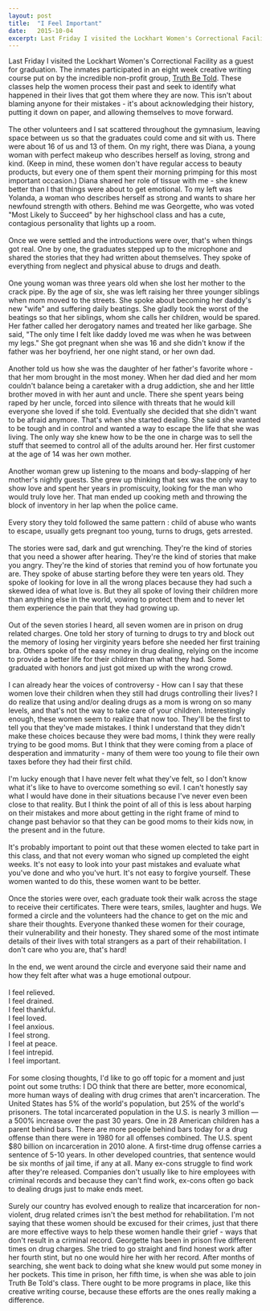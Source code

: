 ```yaml
---
layout: post
title:  "I Feel Important"
date:   2015-10-04
excerpt: Last Friday I visited the Lockhart Women's Correctional Facility as a guest for graduation.
---
```


Last Friday I visited the Lockhart Women's Correctional Facility as a guest for graduation. The inmates participated in an eight week creative writing course put on by the incredible non-profit group, [Truth Be Told](http://www.truth-be-told.org/). These classes help the women process their past and seek to identify what happened in their lives that got them where they are now. This isn't about blaming anyone for their mistakes - it's about acknowledging their history, putting it down on paper, and allowing themselves to move forward.  
<br>
The other volunteers and I sat scattered throughout the gymnasium, leaving space between us so that the graduates could come and sit with us. There were about 16 of us and 13 of them. On my right, there was Diana, a young woman with perfect makeup who describes herself as loving, strong and kind. (Keep in mind, these women don't have regular access to beauty products, but every one of them spent their morning primping for this most important occasion.) Diana shared her role of tissue with me - she knew better than I that things were about to get emotional. To my left was Yolanda, a woman who describes herself as strong and wants to share her newfound strength with others. Behind me was Georgette, who was voted "Most Likely to Succeed" by her highschool class and has a cute, contagious personality that lights up a room.  
<br>
Once we were settled and the introductions were over, that's when things got real. One by one, the graduates stepped up to the microphone and shared the stories that they had written about themselves. They spoke of everything from neglect and physical abuse to drugs and death.  
<br>
One young woman was three years old when she lost her mother to the crack pipe. By the age of six, she was left raising her three younger siblings when mom moved to the streets. She spoke about becoming her daddy's new "wife" and suffering daily beatings. She gladly took the worst of the beatings so that her siblings, whom she calls her children, would be spared. Her father called her derogatory names and treated her like garbage. She said, "The only time I felt like daddy loved me was when he was between my legs." She got pregnant when she was 16 and she didn't know if the father was her boyfriend, her one night stand, or her own dad.   
<br>
Another told us how she was the daughter of her father's favorite whore - that her mom brought in the most money. When her dad died and her mom couldn't balance being a caretaker with a drug addiction, she and her little brother moved in with her aunt and uncle. There she spent years being raped by her uncle, forced into silence with threats that he would kill everyone she loved if she told. Eventually she decided that she didn't want to be afraid anymore. That's when she started dealing. She said she wanted to be tough and in control and wanted a way to escape the life that she was living. The only way she knew how to be the one in charge was to sell the stuff that seemed to control all of the adults around her. Her first customer at the age of 14 was her own mother.  
<br>
Another woman grew up listening to the moans and body-slapping of her mother's nightly guests. She grew up thinking that sex was the only way to show love and spent her years in promiscuity, looking for the man who would truly love her. That man ended up cooking meth and throwing the block of inventory in her lap when the police came.  
<br> 
Every story they told followed the same pattern : child of abuse who wants to escape, usually gets pregnant too young, turns to drugs, gets arrested.  
<br>
The stories were sad, dark and gut wrenching. They're the kind of stories that you need a shower after hearing. They're the kind of stories that make you angry. They're the kind of stories that remind you of how fortunate you are. They spoke of abuse starting before they were ten years old. They spoke of looking for love in all the wrong places because they had such a skewed idea of what love is. But they all spoke of loving their children more than anything else in the world, vowing to protect them and to never let them experience the pain that they had growing up.  
<br>
Out of the seven stories I heard, all seven women are in prison on drug related charges. One told her story of turning to drugs to try and block out the memory of losing her virginity years before she needed her first training bra. Others spoke of the easy money in drug dealing, relying on the income to provide a better life for their children than what they had. Some graduated with honors and just got mixed up with the wrong crowd.  
<br>
I can already hear the voices of controversy - How can I say that these women love their children when they still had drugs controlling their lives? I do realize that using and/or dealing drugs as a mom is wrong on so many levels, and that's not the way to take care of your children. Interestingly enough, these women seem to realize that now too. They'll be the first to tell you that they've made mistakes. I think I understand that they didn't make these choices because they were bad moms, I think they were really trying to be good moms. But I think that they were coming from a place of desperation and immaturity - many of them were too young to file their own taxes before they had their first child.  
<br>
I'm lucky enough that I have never felt what they've felt, so I don't know what it's like to have to overcome something so evil. I can't honestly say what I would have done in their situations because I've never even been close to that reality. But I think the point of all of this is less about harping on their mistakes and more about getting in the right frame of mind to change past behavior so that they can be good moms to their kids now, in the present and in the future.  
<br>
It's probably important to point out that these women elected to take part in this class, and that not every woman who signed up completed the eight weeks. It's not easy to look into your past mistakes and evaluate what you've done and who you've hurt. It's not easy to forgive yourself. These women wanted to do this, these women want to be better.  
<br>
Once the stories were over, each graduate took their walk across the stage to receive their certificates. There were tears, smiles, laughter and hugs. We formed a circle and the volunteers had the chance to get on the mic and share their thoughts. Everyone thanked these women for their courage, their vulnerability and their honesty. They shared some of the most intimate details of their lives with total strangers as a part of their rehabilitation. I don't care who you are, that's hard!  
<br>
In the end, we went around the circle and everyone said their name and how they felt after what was a huge emotional outpour.  
<br>
I feel relieved.  
I feel drained.  
I feel thankful.  
I feel loved.  
I feel anxious.   
I feel strong.  
I feel at peace.   
I feel intrepid.  
I feel important.   
<br>
For some closing thoughts, I'd like to go off topic for a moment and just point out some truths: I DO think that there are better, more economical, more human ways of dealing with drug crimes that aren't incarceration. The United States has 5% of the world's population, but 25% of the world's prisoners. The total incarcerated population in the U.S. is nearly 3 million — a 500% increase over the past 30 years. One in 28 American children has a parent behind bars. There are more people behind bars today for a drug offense than there were in 1980 for all offenses combined. The U.S. spent $80 billion on incarceration in 2010 alone. A first-time drug offense carries a sentence of 5-10 years. In other developed countries, that sentence would be six months of jail time, if any at all. Many ex-cons struggle to find work after they're released. Companies don't usually like to hire employees with criminal records and because they can't find work, ex-cons often go back to dealing drugs just to make ends meet.   
<br> 
Surely our country has evolved enough to realize that incarceration for non-violent, drug related crimes isn't the best method for rehabilitation. I'm not saying that these women should be excused for their crimes, just that there are more effective ways to help these women handle their grief - ways that don't result in a criminal record. Georgette has been in prison five different times on drug charges. She tried to go straight and find honest work after her fourth stint, but no one would hire her with her record. After months of searching, she went back to doing what she knew would put some money in her pockets. This time in prison, her fifth time, is when she was able to join Truth Be Told's class. There ought to be more programs in place, like this creative writing course, because these efforts are the ones really making a difference.  
<br>


